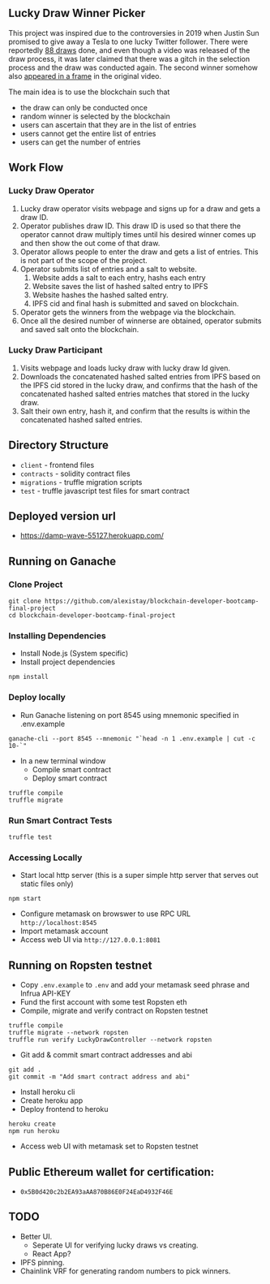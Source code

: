 ## Lucky Draw Winner Picker
This project was inspired due to the controversies in 2019 when Justin Sun promised to give away a Tesla to one lucky Twitter follower. There were reportedly [88 draws][1] done, and even though a video was released of the draw process, it was later claimed that there was a gitch in the selection process and the draw was conducted again. The second winner somehow also [appeared in a frame][2] in the original video. 

[1]: https://twitter.com/CryptoJohnGalt/status/1111146257203056640?s=20
[2]: https://twitter.com/CryptoJohnGalt/status/1111146265100853248?s=20

The main idea is to use the blockchain such that
* the draw can only be conducted once
* random winner is selected by the blockchain
* users can ascertain that they are in the list of entries
* users cannot get the entire list of entries
* users can get the number of entries

## Work Flow
### Lucky Draw Operator
1. Lucky draw operator visits webpage and signs up for a draw and gets a draw ID.
2. Operator publishes draw ID. This draw ID is used so that there the operator cannot draw multiply times until his desired winner comes up and then show the out come of that draw.
3. Operator allows people to enter the draw and gets a list of entries. This is not part of the scope of the project.
4. Operator submits list of entries and a salt to website.
   1. Website adds a salt to each entry, hashs each entry
   2. Website saves the list of hashed salted entry to IPFS
   3. Website hashes the hashed salted entry.
   4. IPFS cid and final hash is submitted and saved on blockchain.
5. Operator gets the winners from the webpage via the blockchain.
6. Once all the desired number of winnerse are obtained, operator submits and saved salt onto the blockchain.

### Lucky Draw Participant
1. Visits webpage and loads lucky draw with lucky draw Id given.
2. Downloads the concatenated hashed salted entries from IPFS based on the IPFS cid stored in the lucky draw, and confirms that the hash of the concatenated hashed salted entries matches that stored in the lucky draw.
3. Salt their own entry, hash it, and confirm that the results is within the concatenated hashed salted entries.

## Directory Structure
* `client` - frontend files
* `contracts` - solidity contract files
* `migrations` - truffle migration scripts
* `test` - truffle javascript test files for smart contract

## Deployed version url
* [https://damp-wave-55127.herokuapp.com/ ](https://damp-wave-55127.herokuapp.com)

## Running on Ganache

### Clone Project
```
git clone https://github.com/alexistay/blockchain-developer-bootcamp-final-project
cd blockchain-developer-bootcamp-final-project
``` 
### Installing Dependencies
* Install Node.js (System specific)
* Install project dependencies
```
npm install
``` 
### Deploy locally
* Run Ganache listening on port 8545 using mnemonic specified in .env.example
```
ganache-cli --port 8545 --mnemonic "`head -n 1 .env.example | cut -c 10-`"
```
* In a new terminal window
  * Compile smart contract
  * Deploy smart contract
```
truffle compile
truffle migrate
```

### Run Smart Contract Tests
```
truffle test
```
### Accessing Locally
* Start local http server (this is a super simple http server that serves out static files only) 
```
npm start
```
* Configure metamask on browswer to use RPC URL `http://localhost:8545`
* Import metamask account 
*  Access web UI via `http://127.0.0.1:8081`
## Running on Ropsten testnet
* Copy `.env.example` to `.env` and add your metamask seed phrase and Infrua API-KEY 
* Fund the first account with some test Ropsten eth
* Compile, migrate and verify contract on Ropsten testnet 
```
truffle compile
truffle migrate --network ropsten
truffle run verify LuckyDrawController --network ropsten
```
* Git add & commit smart contract addresses and abi
```
git add .
git commit -m "Add smart contract address and abi"
```
* Install heroku cli
* Create heroku app
* Deploy frontend to heroku 
```
heroku create
npm run heroku
```
* Access web UI with metamask set to Ropsten testnet
## Public Ethereum wallet for certification:
* `0x5B0d420c2b2EA93aAA870B86E0F24EaD4932F46E`

## TODO
* Better UI. 
  * Seperate UI for verifying lucky draws vs creating.
  * React App?
* IPFS pinning.
* Chainlink VRF for generating random numbers to pick winners. 



